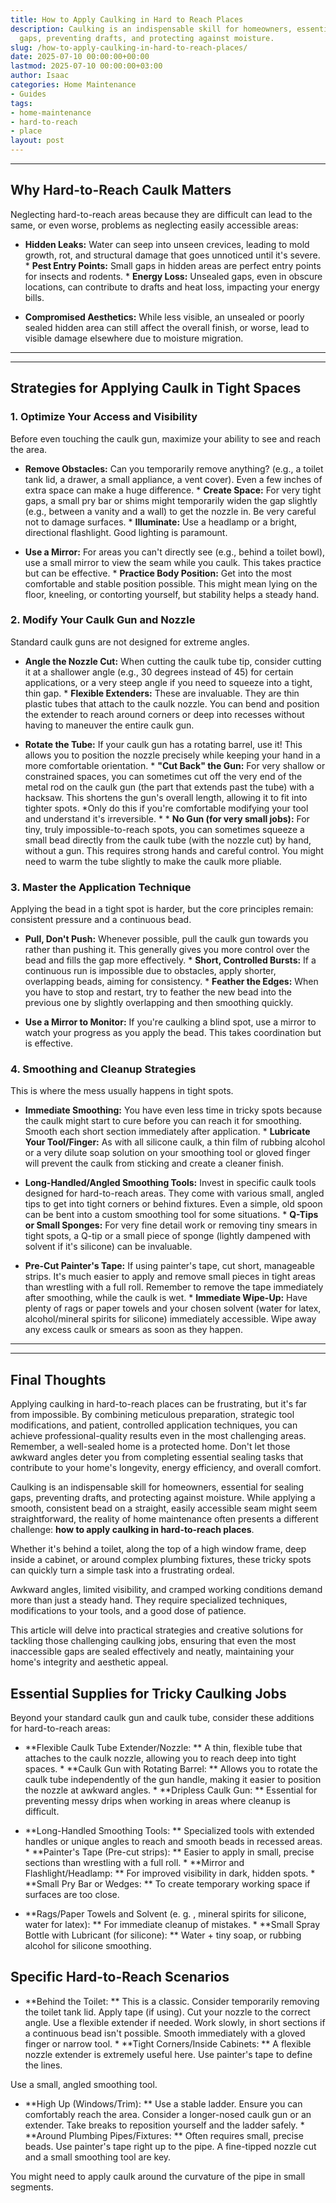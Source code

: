 ```yaml
---
title: How to Apply Caulking in Hard to Reach Places
description: Caulking is an indispensable skill for homeowners, essential for sealing
  gaps, preventing drafts, and protecting against moisture.
slug: /how-to-apply-caulking-in-hard-to-reach-places/
date: 2025-07-10 00:00:00+00:00
lastmod: 2025-07-10 00:00:00+03:00
author: Isaac
categories: Home Maintenance
- Guides
tags:
- home-maintenance
- hard-to-reach
- place
layout: post
---
```

---

## Why Hard-to-Reach Caulk Matters
Neglecting hard-to-reach areas because they are difficult can lead to the same, or even worse, problems as neglecting easily accessible areas:

* **Hidden Leaks:** Water can seep into unseen crevices, leading to mold growth, rot, and structural damage that goes unnoticed until it's severe. * **Pest Entry Points:** Small gaps in hidden areas are perfect entry points for insects and rodents. * **Energy Loss:** Unsealed gaps, even in obscure locations, can contribute to drafts and heat loss, impacting your energy bills.

* **Compromised Aesthetics:** While less visible, an unsealed or poorly sealed hidden area can still affect the overall finish, or worse, lead to visible damage elsewhere due to moisture migration.
---
---

## Strategies for Applying Caulk in Tight Spaces

### 1. Optimize Your Access and Visibility
Before even touching the caulk gun, maximize your ability to see and reach the area.

* **Remove Obstacles:** Can you temporarily remove anything? (e.g., a toilet tank lid, a drawer, a small appliance, a vent cover). Even a few inches of extra space can make a huge difference. * **Create Space:** For very tight gaps, a small pry bar or shims might temporarily widen the gap slightly (e.g., between a vanity and a wall) to get the nozzle in. Be very careful not to damage surfaces. * **Illuminate:** Use a headlamp or a bright, directional flashlight. Good lighting is paramount.

* **Use a Mirror:** For areas you can't directly see (e.g., behind a toilet bowl), use a small mirror to view the seam while you caulk. This takes practice but can be effective. * **Practice Body Position:** Get into the most comfortable and stable position possible. This might mean lying on the floor, kneeling, or contorting yourself, but stability helps a steady hand.

### 2. Modify Your Caulk Gun and Nozzle
Standard caulk guns are not designed for extreme angles.

* **Angle the Nozzle Cut:** When cutting the caulk tube tip, consider cutting it at a shallower angle (e.g., 30 degrees instead of 45) for certain applications, or a very steep angle if you need to squeeze into a tight, thin gap. * **Flexible Extenders:** These are invaluable. They are thin plastic tubes that attach to the caulk nozzle. You can bend and position the extender to reach around corners or deep into recesses without having to maneuver the entire caulk gun.

* **Rotate the Tube:** If your caulk gun has a rotating barrel, use it! This allows you to position the nozzle precisely while keeping your hand in a more comfortable orientation. * **"Cut Back" the Gun:** For very shallow or constrained spaces, you can sometimes cut off the very end of the metal rod on the caulk gun (the part that extends past the tube) with a hacksaw. This shortens the gun's overall length, allowing it to fit into tighter spots.
*Only do this if you're comfortable modifying your tool and understand it's irreversible. * * **No Gun (for very small jobs):** For tiny, truly impossible-to-reach spots, you can sometimes squeeze a small bead directly from the caulk tube (with the nozzle cut) by hand, without a gun. This requires strong hands and careful control. You might need to warm the tube slightly to make the caulk more pliable.

### 3. Master the Application Technique
Applying the bead in a tight spot is harder, but the core principles remain: consistent pressure and a continuous bead.

* **Pull, Don't Push:** Whenever possible, pull the caulk gun towards you rather than pushing it. This generally gives you more control over the bead and fills the gap more effectively. * **Short, Controlled Bursts:** If a continuous run is impossible due to obstacles, apply shorter, overlapping beads, aiming for consistency. * **Feather the Edges:** When you have to stop and restart, try to feather the new bead into the previous one by slightly overlapping and then smoothing quickly.

* **Use a Mirror to Monitor:** If you're caulking a blind spot, use a mirror to watch your progress as you apply the bead. This takes coordination but is effective.

### 4. Smoothing and Cleanup Strategies
This is where the mess usually happens in tight spots.

* **Immediate Smoothing:** You have even less time in tricky spots because the caulk might start to cure before you can reach it for smoothing. Smooth each short section immediately after application. * **Lubricate Your Tool/Finger:** As with all silicone caulk, a thin film of rubbing alcohol or a very dilute soap solution on your smoothing tool or gloved finger will prevent the caulk from sticking and create a cleaner finish.

* **Long-Handled/Angled Smoothing Tools:** Invest in specific caulk tools designed for hard-to-reach areas. They come with various small, angled tips to get into tight corners or behind fixtures. Even a simple, old spoon can be bent into a custom smoothing tool for some situations. * **Q-Tips or Small Sponges:** For very fine detail work or removing tiny smears in tight spots, a Q-tip or a small piece of sponge (lightly dampened with solvent if it's silicone) can be invaluable.

* **Pre-Cut Painter's Tape:** If using painter's tape, cut short, manageable strips. It's much easier to apply and remove small pieces in tight areas than wrestling with a full roll. Remember to remove the tape immediately after smoothing, while the caulk is wet. * **Immediate Wipe-Up:** Have plenty of rags or paper towels and your chosen solvent (water for latex, alcohol/mineral spirits for silicone) immediately accessible. Wipe away any excess caulk or smears as soon as they happen.
---
---

## Final Thoughts
Applying caulking in hard-to-reach places can be frustrating, but it's far from impossible. By combining meticulous preparation, strategic tool modifications, and patient, controlled application techniques, you can achieve professional-quality results even in the most challenging areas. Remember, a well-sealed home is a protected home. Don't let those awkward angles deter you from completing essential sealing tasks that contribute to your home's longevity, energy efficiency, and overall comfort.

Caulking is an indispensable skill for homeowners, essential for sealing gaps, preventing drafts, and protecting against moisture. While applying a smooth, consistent bead on a straight, easily accessible seam might seem straightforward, the reality of home maintenance often presents a different challenge: **how to apply caulking in hard-to-reach places**.

Whether it's behind a toilet, along the top of a high window frame, deep inside a cabinet, or around complex plumbing fixtures, these tricky spots can quickly turn a simple task into a frustrating ordeal.

Awkward angles, limited visibility, and cramped working conditions demand more than just a steady hand. They require specialized techniques, modifications to your tools, and a good dose of patience.

This article will delve into practical strategies and creative solutions for tackling those challenging caulking jobs, ensuring that even the most inaccessible gaps are sealed effectively and neatly, maintaining your home's integrity and aesthetic appeal.

##  Essential Supplies for Tricky Caulking Jobs

Beyond your standard caulk gun and caulk tube, consider these additions for hard-to-reach areas:

* **Flexible Caulk Tube Extender/Nozzle: ** A thin, flexible tube that attaches to the caulk nozzle, allowing you to reach deep into tight spaces. * **Caulk Gun with Rotating Barrel: ** Allows you to rotate the caulk tube independently of the gun handle, making it easier to position the nozzle at awkward angles. * **Dripless Caulk Gun: ** Essential for preventing messy drips when working in areas where cleanup is difficult.

* **Long-Handled Smoothing Tools: ** Specialized tools with extended handles or unique angles to reach and smooth beads in recessed areas. * **Painter's Tape (Pre-cut strips): ** Easier to apply in small, precise sections than wrestling with a full roll. * **Mirror and Flashlight/Headlamp: ** For improved visibility in dark, hidden spots. * **Small Pry Bar or Wedges: ** To create temporary working space if surfaces are too close.

* **Rags/Paper Towels and Solvent (e. g. , mineral spirits for silicone, water for latex): ** For immediate cleanup of mistakes. * **Small Spray Bottle with Lubricant (for silicone): ** Water + tiny soap, or rubbing alcohol for silicone smoothing.

##  Specific Hard-to-Reach Scenarios

* **Behind the Toilet: ** This is a classic. Consider temporarily removing the toilet tank lid. Apply tape (if using). Cut your nozzle to the correct angle. Use a flexible extender if needed. Work slowly, in short sections if a continuous bead isn't possible. Smooth immediately with a gloved finger or narrow tool. * **Tight Corners/Inside Cabinets: ** A flexible nozzle extender is extremely useful here. Use painter's tape to define the lines.

Use a small, angled smoothing tool.

* **High Up (Windows/Trim): ** Use a stable ladder. Ensure you can comfortably reach the area. Consider a longer-nosed caulk gun or an extender. Take breaks to reposition yourself and the ladder safely. * **Around Plumbing Pipes/Fixtures: ** Often requires small, precise beads. Use painter's tape right up to the pipe. A fine-tipped nozzle cut and a small smoothing tool are key.

You might need to apply caulk around the curvature of the pipe in small segments.